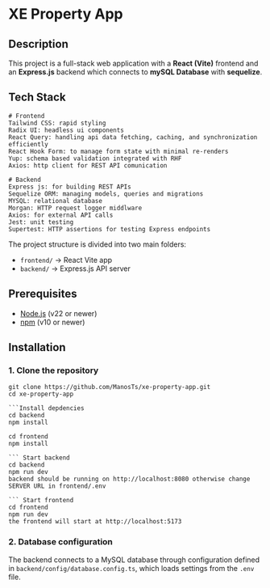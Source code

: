 # XE Property App

## Description
This project is a full-stack web application with a **React (Vite)** frontend and an **Express.js** backend
which connects to **mySQL Database** with **sequelize**.

## Tech Stack
```
# Frontend
Tailwind CSS: rapid styling
Radix UI: headless ui components
React Query: handling api data fetching, caching, and synchronization efficiently
React Hook Form: to manage form state with minimal re-renders
Yup: schema based validation integrated with RHF
Axios: http client for REST API comunication

# Backend 
Express js: for building REST APIs
Sequelize ORM: managing models, queries and migrations
MYSQL: relational database
Morgan: HTTP request logger middlware
Axios: for external API calls
Jest: unit testing
Supertest: HTTP assertions for testing Express endpoints
```

The project structure is divided into two main folders:
- `frontend/` → React Vite app
- `backend/` → Express.js API server  

## Prerequisites
- [Node.js](https://nodejs.org/) (v22 or newer)
- [npm](https://www.npmjs.com/)  (v10 or newer)

## Installation

### 1. Clone the repository

```
git clone https://github.com/ManosTs/xe-property-app.git
cd xe-property-app

```Install depdencies
cd backend
npm install

cd frontend
npm install

``` Start backend
cd backend
npm run dev
backend should be running on http://localhost:8080 otherwise change SERVER URL in frontend/.env 

``` Start frontend
cd frontend
npm run dev
the frontend will start at http://localhost:5173
```

### 2. Database configuration

The backend connects to a MySQL database through configuration defined in `backend/config/database.config.ts`, which loads settings from the `.env` file.



